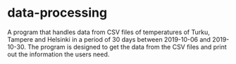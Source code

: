 # data-processing
A program that handles data from CSV files of temperatures of Turku, Tampere and Helsinki in a period of 30 days between 2019-10-06
and 2019-10-30.
The program is designed to get the data from the CSV files and print out the information the users need.
